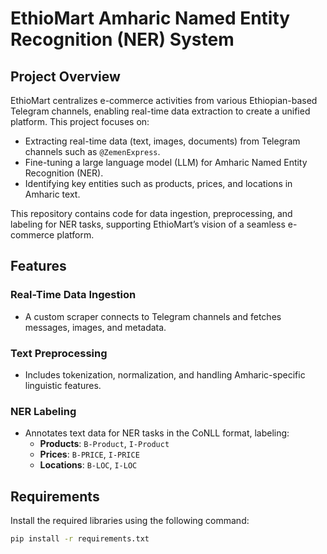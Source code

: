 # EthioMart Amharic Named Entity Recognition (NER) System  

## Project Overview  
EthioMart centralizes e-commerce activities from various Ethiopian-based Telegram channels, enabling real-time data extraction to create a unified platform. This project focuses on:  

- Extracting real-time data (text, images, documents) from Telegram channels such as `@ZemenExpress`.  
- Fine-tuning a large language model (LLM) for Amharic Named Entity Recognition (NER).  
- Identifying key entities such as products, prices, and locations in Amharic text.  

This repository contains code for data ingestion, preprocessing, and labeling for NER tasks, supporting EthioMart’s vision of a seamless e-commerce platform.  

## Features  

### Real-Time Data Ingestion  
- A custom scraper connects to Telegram channels and fetches messages, images, and metadata.  

### Text Preprocessing  
- Includes tokenization, normalization, and handling Amharic-specific linguistic features.  

### NER Labeling  
- Annotates text data for NER tasks in the CoNLL format, labeling:  
  - **Products**: `B-Product`, `I-Product`  
  - **Prices**: `B-PRICE`, `I-PRICE`  
  - **Locations**: `B-LOC`, `I-LOC`  

## Requirements  
Install the required libraries using the following command:  

```bash  
pip install -r requirements.txt  
